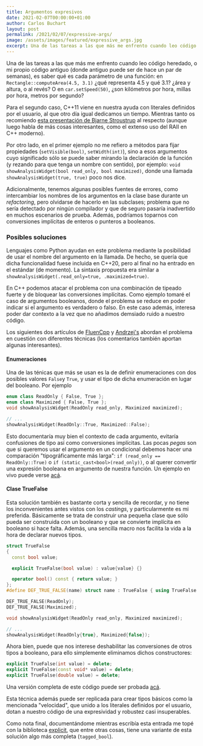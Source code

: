```yaml
---
title: Argumentos expresivos
date: 2021-02-07T00:00:00+01:00
author: Carlos Buchart
layout: post
permalink: /2021/02/07/expressive-args/
image: /assets/images/featured/expressive_args.jpg
excerpt: Una de las tareas a las que más me enfrento cuando leo código heredado, o mi propio código antiguo, es saber qué es cada parámetro de una función. En esta entrada estudiaremos dos técnicas que nos ayudarán a tener un código expresivo.
---
```

Una de las tareas a las que más me enfrento cuando leo código heredado, o mi propio código antiguo (donde antiguo puede ser de hace un par de semanas), es saber qué es cada parámetro de una función: en `Rectangle::computeArea(4.5, 3.1)` ¿qué representa 4.5 y qué 3.1? ¿área y altura, o al revés? O en `car.setSpeed(50)`, ¿son kilómetros por hora, millas por hora, metros por segundo?

Para el segundo caso, C++11 viene en nuestra ayuda con literales definidos por el usuario, al que otro día igual dedicamos un tiempo. Mientras tanto os recomiendo [esta presentación de Bjarne Stroustrup](https://youtu.be/0iWb_qi2-uI?t=1130) al respecto (aunque luego habla de más cosas interesantes, como el extenso uso del RAII en C++ moderno).

Por otro lado, en el primer ejemplo no me refiero a métodos para fijar propiedades (`setVisible(bool)`, `setWidth(int)`), sino a esos argumentos cuyo significado sólo se puede saber mirando la declaración de la función (y rezando para que tenga un nombre con sentido), por ejemplo: `void showAnalysisWidget(bool read_only, bool maximized)`, donde una llamada `showAnalysisWidget(true, true)` poco nos dice.

Adicionalmente, tenemos algunas posibles fuentes de errores, como intercambiar los nombres de los argumentos en la clase base durante un _refactoring_, pero olvidarse de hacerlo en las subclases; problema que no sería detectado por ningún compilador y que de seguro pasaría inadvertido en muchos escenarios de prueba. Además, podríamos toparnos con conversiones implícitas de enteros o punteros a booleanos.

### Posibles soluciones
Lenguajes como Python ayudan en este problema mediante la posibilidad de usar el nombre del argumento en la llamada. De hecho, se quería que dicha funcionalidad fuese incluida en C++20, pero al final no ha entrado en el estándar (de momento). La sintaxis propuesta era similar a `showAnalysisWidget(.read_only=true, .maximized=true)`.

En C++ podemos atacar el problema con una combinación de tipeado fuerte y de bloquear las conversiones implícitas. Como ejemplo tomaré el caso de argumentos booleanos, donde el problema se reduce en poder indicar si el argumento es verdadero o falso. En este caso además, interesa poder dar contexto a la vez que no añadimos demsiado ruido a nuestro código.

Los siguientes dos artículos de [FluenCpp](https://www.fluentcpp.com/2018/05/04/passing-booleans-to-an-interface-in-an-expressive-way/) y [Andrzej's](https://akrzemi1.wordpress.com/2017/02/16/toggles-in-functions/) abordan el problema en cuestión con diferentes técnicas (los comentarios también aportan algunas interesantes).

#### Enumeraciones
Una de las ténicas que más se usan es la de definir enumeraciones con dos posibles valores `False`y `True`, y usar el tipo de dicha enumeración en lugar del booleano. Por ejemplo

```cpp
enum class ReadOnly { False, True };
enum class Maximized { False, True };
void showAnalysisWidget(ReadOnly read_only, Maximized maximized);

// ...
showAnalysisWidget(ReadOnly::True, Maximized::False);
```

Esto documentaría muy bien el contexto de cada argumento, evitaría confusiones de tipo así como conversiones implícitas. Las pocas _pegas_ son que si queremos usar el argumento en un condicional debemos hacer una comparación "tipográficamente más larga": `if (read_only == ReadOnly::True)` o `if (static_cast<bool>(read_only))`, o al querer convertir una expresión booleana en argumento de nuestra función. Un ejemplo en vivo puede verse [acá](https://wandbox.org/permlink/cTOU2txr974xyW7D).

#### Clase TrueFalse
Esta solución también es bastante corta y sencilla de recordar, y no tiene los inconvenientes antes vistos con los _castings_, y particularmente es mi preferida. Básicamente se trata de construir una pequeña clase que sólo pueda ser construida con un booleano y que se convierte implícita en booleano si hace falta. Además, una sencilla macro nos facilita la vida a la hora de declarar nuevos tipos.


```cpp
struct TrueFalse
{
  const bool value;

  explicit TrueFalse(bool value) : value{value} {}

  operator bool() const { return value; }
};
#define DEF_TRUE_FALSE(name) struct name : TrueFalse { using TrueFalse::TrueFalse; }

DEF_TRUE_FALSE(ReadOnly);
DEF_TRUE_FALSE(Maximized);

void showAnalysisWidget(ReadOnly read_only, Maximized maximized);

// ...
showAnalysisWidget(ReadOnly{true}, Maximized{false});
```

Ahora bien, puede que nos interese deshabilitar las conversiones de otros tipos a booleano, para ello simplemente eliminamos dichos constructores:

```cpp
explicit TrueFalse(int value) = delete;
explicit TrueFalse(const void* value) = delete;
explicit TrueFalse(double value) = delete;
```

Una versión completa de este código puede ser probada [acá](https://wandbox.org/permlink/hwRgYk9oxKdIKVpL).

Esta técnica además puede ser replicada para crear tipos básicos como la mencionada "velocidad", que unido a los literales definidos por el usuario, dotan a nuestro código de una expresividad y robustez casi insuperables.

Como nota final, documentándome mientras escribía esta entrada me topé con la biblioteca [explicit](https://github.com/akrzemi1/explicit), que entre otras cosas, tiene una variante de esta solución algo más completa (`tagged_bool`).
